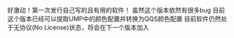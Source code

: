 好激动！第一次发行自己写的且有用的软件！
虽然这个版本依然有很多bug
目前这个版本已经可以提取UMP中的颜色配置并转换为QQS颜色配置
目前软件仍然处于无协议(No License)状态，将会在下一个版本加入